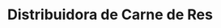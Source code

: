 ---
title: "Distribuidora de Carne de Res"
url: /nezahualcoyotl/distribuidora-de-carne-de-res/
shop: carnicero
---